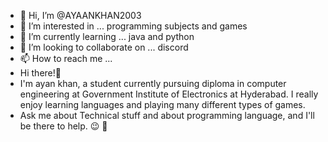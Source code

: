 - 👋 Hi, I’m @AYAANKHAN2003
- 👀 I’m interested in ... programming subjects and games
- 🌱 I’m currently learning ... java and python
- 💞️ I’m looking to collaborate on ... discord
- 📫 How to reach me ... 
- Hi there!👋 
- I'm ayan khan, a student currently pursuing diploma in computer engineering at Government Institute of Electronics at Hyderabad. I really enjoy learning languages and playing many different types of games.
- Ask me about Technical stuff and about programming language, and I'll be there to help. 😉 💬

